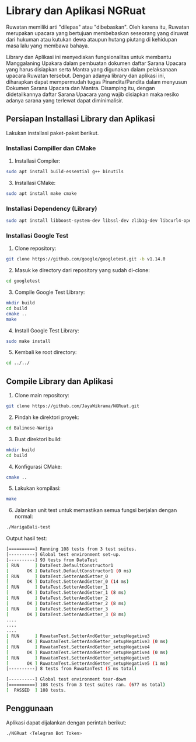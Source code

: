 
# Library dan Aplikasi NGRuat

Ruwatan memiliki arti "dilepas" atau "dibebaskan". Oleh karena itu, Ruwatan merupakan upacara yang bertujuan membebaskan seseorang yang diruwat dari hukuman atau kutukan dewa ataupun hutang piutang di kehidupan masa lalu yang membawa bahaya.

Library dan Aplikasi ini menyediakan fungsionalitas untuk membantu Manggalaning Upakara dalam pembuatan dokumen daftar Sarana Upacara yang harus disiapkan serta Mantra yang digunakan dalam pelaksanaan upacara Ruwatan tersebut. Dengan adanya library dan aplikasi ini, diharapkan dapat mempermudah tugas Pinandita/Pandita dalam menyusun Dokumen Sarana Upacara dan Mantra. Disamping itu, dengan didetailkannya daftar Sarana Upacara yang wajib disiapkan maka resiko adanya sarana yang terlewat dapat diminimalisir.

## Persiapan Installasi Library dan Aplikasi

Lakukan installasi paket-paket berikut.

### Installasi Compiller dan CMake

1. Installasi Compiler:

```bash
sudo apt install build-essential g++ binutils
```

3. Installasi CMake:

```bash
sudo apt install make cmake
```

### Installasi Dependency (Library)

```bash
sudo apt install libboost-system-dev libssl-dev zlib1g-dev libcurl4-openssl-dev libboost-test-dev libsqlite3-dev libboost-all-dev
```

### Installasi Google Test

1. Clone repository:

```bash
git clone https://github.com/google/googletest.git -b v1.14.0
```

2. Masuk ke directory dari repository yang sudah di-clone:

```bash
cd googletest
```

3. Compile Google Test Library:

```bash
mkdir build
cd build
cmake ..
make
```

4. Install Google Test Library:

```bash
sudo make install
```

5. Kembali ke root directory:

```bash
cd ../../
```

## Compile Library dan Aplikasi

1. Clone main repository:

```bash
git clone https://github.com/JayaWikrama/NGRuat.git
```

2. Pindah ke direktori proyek:

```bash
cd Balinese-Wariga
```

3. Buat direktori build:

```bash
mkdir build
cd build
```

4. Konfigurasi CMake:

```bash
cmake ..
```

5. Lakukan kompilasi:

```bash
make
```

6. Jalankan unit test untuk memastikan semua fungsi berjalan dengan normal:

```bash
./WarigaBali-test
```

Output hasil test:

```bash
[==========] Running 108 tests from 3 test suites.
[----------] Global test environment set-up.
[----------] 93 tests from DataTest
[ RUN      ] DataTest.DefaultConstructor1
[       OK ] DataTest.DefaultConstructor1 (0 ms)
[ RUN      ] DataTest.SetterAndGetter_0
[       OK ] DataTest.SetterAndGetter_0 (14 ms)
[ RUN      ] DataTest.SetterAndGetter_1
[       OK ] DataTest.SetterAndGetter_1 (8 ms)
[ RUN      ] DataTest.SetterAndGetter_2
[       OK ] DataTest.SetterAndGetter_2 (8 ms)
[ RUN      ] DataTest.SetterAndGetter_3
[       OK ] DataTest.SetterAndGetter_3 (8 ms)
....
....
....
[ RUN      ] RuwatanTest.SetterAndGetter_setupNegative3
[       OK ] RuwatanTest.SetterAndGetter_setupNegative3 (0 ms)
[ RUN      ] RuwatanTest.SetterAndGetter_setupNegative4
[       OK ] RuwatanTest.SetterAndGetter_setupNegative4 (0 ms)
[ RUN      ] RuwatanTest.SetterAndGetter_setupNegative5
[       OK ] RuwatanTest.SetterAndGetter_setupNegative5 (1 ms)
[----------] 8 tests from RuwatanTest (5 ms total)

[----------] Global test environment tear-down
[==========] 108 tests from 3 test suites ran. (677 ms total)
[  PASSED  ] 108 tests.
```

## Penggunaan

Aplikasi dapat dijalankan dengan perintah berikut:

```bash
./NGRuat <Telegram Bot Token>
```
